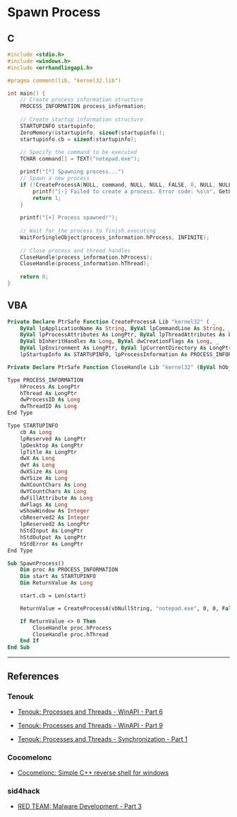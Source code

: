 # Spawn Process

## C

```c
#include <stdio.h>
#include <windows.h>
#include <errhandlingapi.h>

#pragma comment(lib, "kernel32.lib")

int main() {
    // Create process information structure
    PROCESS_INFORMATION process_information;
    
    // Create startup information structure
    STARTUPINFO startupinfo;
    ZeroMemory(&startupinfo, sizeof(startupinfo));
    startupinfo.cb = sizeof(startupinfo);
    
    // Specify the command to be executed
    TCHAR command[] = TEXT("notepad.exe");

    printf("[*] Spawning process...")
    // Spawn a new process
    if (!CreateProcessA(NULL, command, NULL, NULL, FALSE, 0, NULL, NULL, &startupinfo, &process_information)) {
        printf("[-] Failed to create a process. Error code: %s\n", GetLastError());
        return 1;
    }
    
    printf("[+] Process spawned!");
    
    // Wait for the process to finish executing
    WaitForSingleObject(process_information.hProcess, INFINITE);
    
    // Close process and thread handles
    CloseHandle(process_information.hProcess);
    CloseHandle(process_information.hThread);
    
    return 0;
}
```

## VBA

```vb
Private Declare PtrSafe Function CreateProcessA Lib "kernel32" ( _
    ByVal lpApplicationName As String, ByVal lpCommandLine As String, _
    ByVal lpProcessAttributes As LongPtr, ByVal lpThreadAttributes As LongPtr, _
    ByVal bInheritHandles As Long, ByVal dwCreationFlags As Long, _
    ByVal lpEnvironment As LongPtr, ByVal lpCurrentDirectory As LongPtr, _
    lpStartupInfo As STARTUPINFO, lpProcessInformation As PROCESS_INFORMATION) As Long

Private Declare PtrSafe Function CloseHandle Lib "kernel32" (ByVal hObject As LongPtr) As Long

Type PROCESS_INFORMATION
    hProcess As LongPtr
    hThread As LongPtr
    dwProcessID As Long
    dwThreadID As Long
End Type

Type STARTUPINFO
    cb As Long
    lpReserved As LongPtr
    lpDesktop As LongPtr
    lpTitle As LongPtr
    dwX As Long
    dwY As Long
    dwXSize As Long
    dwYSize As Long
    dwXCountChars As Long
    dwYCountChars As Long
    dwFillAttribute As Long
    dwFlags As Long
    wShowWindow As Integer
    cbReserved2 As Integer
    lpReserved2 As LongPtr
    hStdInput As LongPtr
    hStdOutput As LongPtr
    hStdError As LongPtr
End Type

Sub SpawnProcess()
    Dim proc As PROCESS_INFORMATION
    Dim start As STARTUPINFO
    Dim ReturnValue As Long

    start.cb = Len(start)

    ReturnValue = CreateProcessA(vbNullString, "notepad.exe", 0, 0, False, 0, 0, 0, start, proc)

    If ReturnValue <> 0 Then
        CloseHandle proc.hProcess
        CloseHandle proc.hThread
    End If
End Sub
```

---
## References

### Tenouk

- [Tenouk: Processes and Threads - WinAPI - Part 6](https://www.tenouk.com/ModuleU.html)

- [Tenouk: Processes and Threads - WinAPI - Part 9](https://www.tenouk.com/ModuleU3.html)

- [Tenouk: Processes and Threads - Synchronization - Part 1](https://www.tenouk.com/ModuleV.html)

### Cocomelonc

- [Cocomelonc: Simple C++ reverse shell for windows](https://cocomelonc.github.io/tutorial/2021/09/15/simple-rev-c-1.html)

### sid4hack

- [RED TEAM: Malware Development - Part 3](https://sid4hack.medium.com/malware-development-part-3-669bebef79c4)